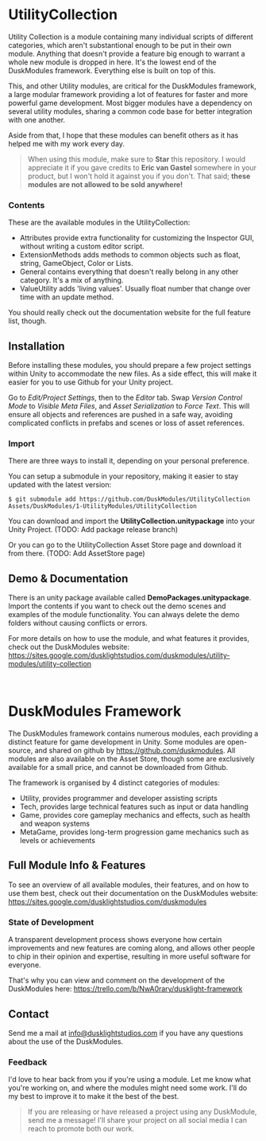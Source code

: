 # UtilityCollection
Utility Collection is a module containing many individual scripts of different categories, which aren't substantional enough to be put in their own module. Anything that doesn't provide a feature big enough to warrant a whole new module is dropped in here. It's the lowest end of the DuskModules framework. Everything else is built on top of this.

This, and other Utility modules, are critical for the DuskModules framework, a large modular framework providing a lot of features for faster and more powerful game development. Most bigger modules have a dependency on several utility modules, sharing a common code base for better integration with one another.

Aside from that, I hope that these modules can benefit others as it has helped me with my work every day.

> When using this module, make sure to **Star** this repository. I would appreciate it if you gave credits to **Eric van Gastel** somewhere in your product, but I won't hold it against you if you don't. That said; **these modules are not allowed to be sold anywhere!**

### Contents
These are the available modules in the UtilityCollection:
- Attributes provide extra functionality for customizing the Inspector GUI, without writing a custom editor script.
- ExtensionMethods adds methods to common objects such as float, string, GameObject, Color or Lists.
- General contains everything that doesn't really belong in any other category. It's a mix of anything.
- ValueUtility adds 'living values'. Usually float number that change over time with an update method.

You should really check out the documentation website for the full feature list, though.

## Installation
Before installing these modules, you should prepare a few project settings within Unity to accommodate the new files. As a side effect, this will make it easier for you to use Github for your Unity project.

Go to *Edit/Project Settings*, then to the *Editor* tab. Swap *Version Control Mode* to *Visible Meta Files*, and *Asset Serialization* to *Force Text*. This will ensure all objects and references are pushed in a safe way, avoiding complicated conflicts in prefabs and scenes or loss of asset references.

### Import
There are three ways to install it, depending on your personal preference.

You can setup a submodule in your repository, making it easier to stay updated with the latest version:
```
$ git submodule add https://github.com/DuskModules/UtilityCollection Assets/DuskModules/1-UtilityModules/UtilityCollection
```

You can download and import the **UtilityCollection.unitypackage** into your Unity Project. (TODO: Add package release branch)

Or you can go to the UtilityCollection Asset Store page and download it from there. (TODO: Add AssetStore page)

## Demo & Documentation
There is an unity package available called **DemoPackages.unitypackage**. Import the contents if you want to check out the demo scenes and examples of the module functionality. You can always delete the demo folders without causing conflicts or errors.

For more details on how to use the module, and what features it provides, check out the DuskModules website:
https://sites.google.com/dusklightstudios.com/duskmodules/utility-modules/utility-collection

&nbsp;

# DuskModules Framework
The DuskModules framework contains numerous modules, each providing a distinct feature for game development in Unity. Some modules are open-source, and shared on github by https://github.com/duskmodules. All modules are also available on the Asset Store, though some are exclusively available for a small price, and cannot be downloaded from Github.

The framework is organised by 4 distinct categories of modules:
- Utility, provides programmer and developer assisting scripts
- Tech, provides large technical features such as input or data handling
- Game, provides core gameplay mechanics and effects, such as health and weapon systems
- MetaGame, provides long-term progression game mechanics such as levels or achievements

## Full Module Info & Features
To see an overview of all available modules, their features, and on how to use them best, check out their documentation on the DuskModules website:
https://sites.google.com/dusklightstudios.com/duskmodules

### State of Development
A transparent development process shows everyone how certain improvements and new features are coming along, and allows other people to chip in their opinion and expertise, resulting in more useful software for everyone.

That's why you can view and comment on the development of the DuskModules here:
https://trello.com/b/NwA0rary/dusklight-framework

## Contact
Send me a mail at info@dusklightstudios.com if you have any questions about the use of the DuskModules.

### Feedback
I'd love to hear back from you if you're using a module. Let me know what you're working on, and where the modules might need some work. I'll do my best to improve it to make it the best of the best.

> If you are releasing or have released a project using any DuskModule, send me a message! I'll share your project on all social media I can reach to promote both our work.
